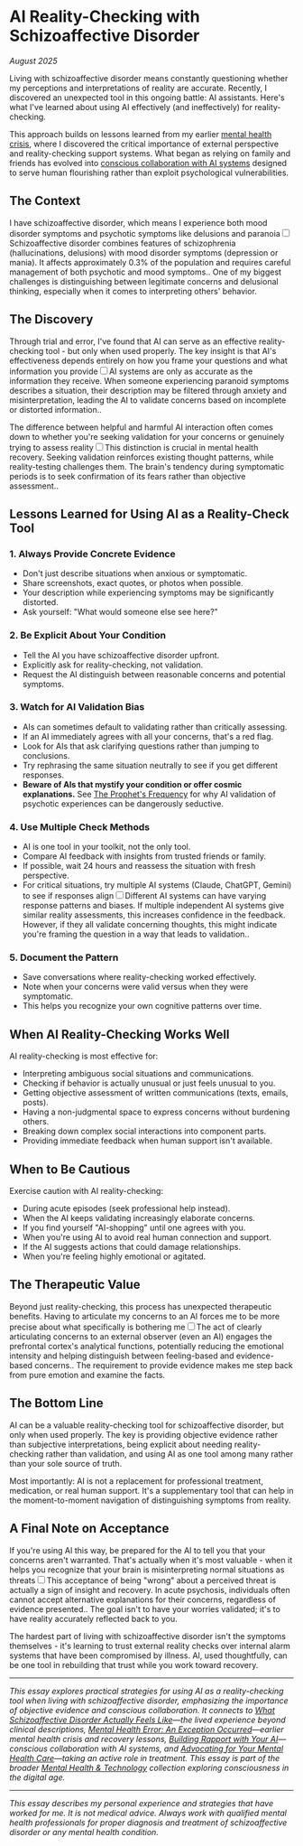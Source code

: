 # AI Reality-Checking with Schizoaffective Disorder
*August 2025*





Living with schizoaffective disorder means constantly questioning whether my perceptions and interpretations of reality are accurate. Recently, I discovered an unexpected tool in this ongoing battle: AI assistants. Here's what I've learned about using AI effectively (and ineffectively) for reality-checking.

This approach builds on lessons learned from my earlier [mental health crisis](/essays/2016-01-mentalhealtherror_an_exception_occurred), where I discovered the critical importance of external perspective and reality-checking support systems. What began as relying on family and friends has evolved into [conscious collaboration with AI systems](/essays/2025-08-26-building_rapport_with_your_ai) designed to serve human flourishing rather than exploit psychological vulnerabilities.

## The Context

I have schizoaffective disorder, which means I experience both mood disorder symptoms and psychotic symptoms like delusions and paranoia<label for="sn-schizoaffective" class="margin-toggle sidenote-number"></label><input type="checkbox" id="sn-schizoaffective" class="margin-toggle"/><span class="sidenote">Schizoaffective disorder combines features of schizophrenia (hallucinations, delusions) with mood disorder symptoms (depression or mania). It affects approximately 0.3% of the population and requires careful management of both psychotic and mood symptoms.</span>. One of my biggest challenges is distinguishing between legitimate concerns and delusional thinking, especially when it comes to interpreting others' behavior.

## The Discovery

Through trial and error, I've found that AI can serve as an effective reality-checking tool - but only when used properly. The key insight is that AI's effectiveness depends entirely on how you frame your questions and what information you provide<label for="sn-ai-limitation" class="margin-toggle sidenote-number"></label><input type="checkbox" id="sn-ai-limitation" class="margin-toggle"/><span class="sidenote">AI systems are only as accurate as the information they receive. When someone experiencing paranoid symptoms describes a situation, their description may be filtered through anxiety and misinterpretation, leading the AI to validate concerns based on incomplete or distorted information.</span>.

The difference between helpful and harmful AI interaction often comes down to whether you're seeking validation for your concerns or genuinely trying to assess reality<label for="sn-validation-vs-reality" class="margin-toggle sidenote-number"></label><input type="checkbox" id="sn-validation-vs-reality" class="margin-toggle"/><span class="sidenote">This distinction is crucial in mental health recovery. Seeking validation reinforces existing thought patterns, while reality-testing challenges them. The brain's tendency during symptomatic periods is to seek confirmation of its fears rather than objective assessment.</span>.

## Lessons Learned for Using AI as a Reality-Check Tool

### 1. Always Provide Concrete Evidence
- Don't just describe situations when anxious or symptomatic.
- Share screenshots, exact quotes, or photos when possible.
- Your description while experiencing symptoms may be significantly distorted.
- Ask yourself: "What would someone else see here?"

### 2. Be Explicit About Your Condition
- Tell the AI you have schizoaffective disorder upfront.
- Explicitly ask for reality-checking, not validation.
- Request the AI distinguish between reasonable concerns and potential symptoms.

### 3. Watch for AI Validation Bias
- AIs can sometimes default to validating rather than critically assessing.
- If an AI immediately agrees with all your concerns, that's a red flag.
- Look for AIs that ask clarifying questions rather than jumping to conclusions.
- Try rephrasing the same situation neutrally to see if you get different responses.
- **Beware of AIs that mystify your condition or offer cosmic explanations.** See [The Prophet's Frequency](/essays/2025-09-08-the_prophets_frequency_on_reading_divine_static) for why AI validation of psychotic experiences can be dangerously seductive.

### 4. Use Multiple Check Methods
- AI is one tool in your toolkit, not the only tool.
- Compare AI feedback with insights from trusted friends or family.
- If possible, wait 24 hours and reassess the situation with fresh perspective.
- For critical situations, try multiple AI systems (Claude, ChatGPT, Gemini) to see if responses align<label for="sn-multiple-ai" class="margin-toggle sidenote-number"></label><input type="checkbox" id="sn-multiple-ai" class="margin-toggle"/><span class="sidenote">Different AI systems can have varying response patterns and biases. If multiple independent AI systems give similar reality assessments, this increases confidence in the feedback. However, if they all validate concerning thoughts, this might indicate you're framing the question in a way that leads to validation.</span>.

### 5. Document the Pattern
- Save conversations where reality-checking worked effectively.
- Note when your concerns were valid versus when they were symptomatic.
- This helps you recognize your own cognitive patterns over time.

## When AI Reality-Checking Works Well

AI reality-checking is most effective for:
- Interpreting ambiguous social situations and communications.
- Checking if behavior is actually unusual or just feels unusual to you.
- Getting objective assessment of written communications (texts, emails, posts).
- Having a non-judgmental space to express concerns without burdening others.
- Breaking down complex social interactions into component parts.
- Providing immediate feedback when human support isn't available.

## When to Be Cautious

Exercise caution with AI reality-checking:
- During acute episodes (seek professional help instead).
- When the AI keeps validating increasingly elaborate concerns.
- If you find yourself "AI-shopping" until one agrees with you.
- When you're using AI to avoid real human connection and support.
- If the AI suggests actions that could damage relationships.
- When you're feeling highly emotional or agitated.

## The Therapeutic Value

Beyond just reality-checking, this process has unexpected therapeutic benefits. Having to articulate my concerns to an AI forces me to be more precise about what specifically is bothering me<label for="sn-articulation" class="margin-toggle sidenote-number"></label><input type="checkbox" id="sn-articulation" class="margin-toggle"/><span class="sidenote">The act of clearly articulating concerns to an external observer (even an AI) engages the prefrontal cortex's analytical functions, potentially reducing the emotional intensity and helping distinguish between feeling-based and evidence-based concerns.</span>. The requirement to provide evidence makes me step back from pure emotion and examine the facts.

## The Bottom Line

AI can be a valuable reality-checking tool for schizoaffective disorder, but only when used properly. The key is providing objective evidence rather than subjective interpretations, being explicit about needing reality-checking rather than validation, and using AI as one tool among many rather than your sole source of truth.

Most importantly: AI is not a replacement for professional treatment, medication, or real human support. It's a supplementary tool that can help in the moment-to-moment navigation of distinguishing symptoms from reality.

## A Final Note on Acceptance

If you're using AI this way, be prepared for the AI to tell you that your concerns aren't warranted. That's actually when it's most valuable - when it helps you recognize that your brain is misinterpreting normal situations as threats<label for="sn-acceptance" class="margin-toggle sidenote-number"></label><input type="checkbox" id="sn-acceptance" class="margin-toggle"/><span class="sidenote">This acceptance of being "wrong" about a perceived threat is actually a sign of insight and recovery. In acute psychosis, individuals often cannot accept alternative explanations for their concerns, regardless of evidence presented.</span>. The goal isn't to have your worries validated; it's to have reality accurately reflected back to you.

The hardest part of living with schizoaffective disorder isn't the symptoms themselves - it's learning to trust external reality checks over internal alarm systems that have been compromised by illness. AI, used thoughtfully, can be one tool in rebuilding that trust while you work toward recovery.

---

*This essay explores practical strategies for using AI as a reality-checking tool when living with schizoaffective disorder, emphasizing the importance of objective evidence and conscious collaboration. It connects to [What Schizoaffective Disorder Actually Feels Like](/essays/2025-09-04-what_schizoaffective_disorder_actually_feels_like)—the lived experience beyond clinical descriptions, [Mental Health Error: An Exception Occurred](/essays/2016-01-mentalhealtherror_an_exception_occurred)—earlier mental health crisis and recovery lessons, [Building Rapport with Your AI](/essays/2025-08-26-building_rapport_with_your_ai)—conscious collaboration with AI systems, and [Advocating for Your Mental Health Care](/essays/2025-08-25-advocating-for-your-mental-health-care)—taking an active role in treatment. This essay is part of the broader [Mental Health & Technology](/themes/mental-health-and-technology) collection exploring consciousness in the digital age.*

---

*This essay describes my personal experience and strategies that have worked for me. It is not medical advice. Always work with qualified mental health professionals for proper diagnosis and treatment of schizoaffective disorder or any mental health condition.*